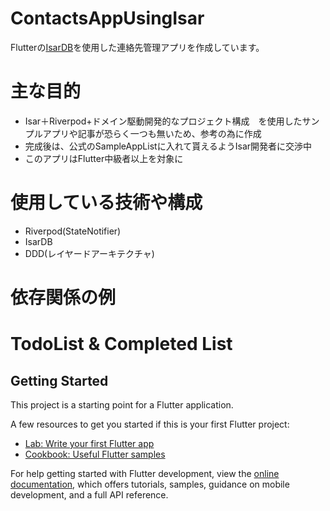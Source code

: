 # ContactsAppUsingIsar

Flutterの[IsarDB](https://github.com/isar/isar)を使用した連絡先管理アプリを作成しています。

# 主な目的
- Isar＋Riverpod+ドメイン駆動開発的なプロジェクト構成　を使用したサンプルアプリや記事が恐らく一つも無いため、参考の為に作成
- 完成後は、公式のSampleAppListに入れて貰えるようIsar開発者に交渉中
- このアプリはFlutter中級者以上を対象に

# 使用している技術や構成
- Riverpod(StateNotifier)
- IsarDB
- DDD(レイヤードアーキテクチャ)

# 依存関係の例




# TodoList & Completed List


## Getting Started

This project is a starting point for a Flutter application.

A few resources to get you started if this is your first Flutter project:

- [Lab: Write your first Flutter app](https://docs.flutter.dev/get-started/codelab)
- [Cookbook: Useful Flutter samples](https://docs.flutter.dev/cookbook)

For help getting started with Flutter development, view the
[online documentation](https://docs.flutter.dev/), which offers tutorials,
samples, guidance on mobile development, and a full API reference.
